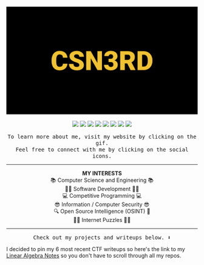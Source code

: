 <p align="center">
  <a href= "https://sites.google.com/view/jonathan-ho-23/"><img width="800" src="https://github.com/csn3rd/CSN3RD/blob/master/csn3rd3.gif" alt="CSN3RD"></a>
</p>


<p align="center">
<a href= "https://www.linkedin.com/in/jonathan-ho-silicon-valley/"><img src="https://img.icons8.com/ios/95/000000/linkedin.png"/></a>
<a href= "https://www.facebook.com/J.923.Hax/"><img src="https://img.icons8.com/ios/95/000000/facebook-new.png"/></a>
<a href= "https://www.instagram.com/jonho_23/"><img src="https://img.icons8.com/ios/95/000000/instagram-new.png"/></a>
<a href= "https://twitter.com/JonathanHoHAX"><img src="https://img.icons8.com/ios/95/000000/twitter.png"/></a>
<a href= "https://www.quora.com/profile/Jonathan-Ho-51"><img src="https://img.icons8.com/windows/95/000000/quora.png"/></a>
<a href= "https://www.reddit.com/user/csn3rd"><img src="https://img.icons8.com/ios/95/000000/reddit.png"/></a>
<a href= "https://dsc.bio/CSN3RD"><img src="https://img.icons8.com/ios/95/000000/discord-logo.png"/></a>
<a href= "https://www.messenger.com/t/J.923.Hax"><img src="https://img.icons8.com/ios/95/000000/facebook-messenger.png"/></a>
</p>

<p align="center"><samp>
To learn more about me, visit my website by clicking on the gif.<br>
Feel free to connect with me by clicking on the social icons.<br>
</samp></p>

<hr>

<p align="center">
<b>MY INTERESTS</b>
<br>
📚 Computer Science and Engineering 📚<br>
👨‍💻 Software Development 👨‍💻<br>
💻 Competitive Programming 💻<br>
😎 Information / Computer Security 😎<br>
🔍 Open Source Intelligence (OSINT) 🔎<br>
🕵️‍♂️ Internet Puzzles 🕵️‍♀️<br>
</p>

<hr>

<p align="center"><samp>
Check out my projects and writeups below. ⬇️
</samp></p>

I decided to pin my 6 most recent CTF writeups so here's the link to my [Linear Algebra Notes](https://github.com/csn3rd/LinearAlgebraNotes/wiki) so you don't have to scroll through all my repos.
